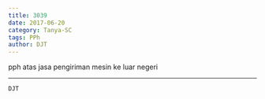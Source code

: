 ```yaml
---
title: 3039
date: 2017-06-20
category: Tanya-SC
tags: PPh
author: DJT
---
```


pph atas jasa pengiriman mesin ke luar negeri

---



`DJT`
